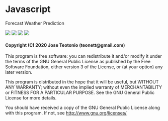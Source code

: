 # Javascript

Forecast Weather Prediction

<img src="https://github.com/teonett/Javascript-Wheater/blob/master/img/weather-001.png">

<img src="https://github.com/teonett/Javascript-Wheater/blob/master/img/weather-002.png">

<img src="https://github.com/teonett/Javascript-Wheater/blob/master/img/weather-003.png">

<img src="https://github.com/teonett/Javascript-Airport-Boarding-Panel/blob/master/img/Sample_page.png">

<h4>Copyright (C) 2020 Jose Teotonio (teonett@gmail.com)</h4>
<p>
This program is free software: you can redistribute it and/or modify it under the terms of the GNU General Public License as published by
the Free Software Foundation, either version 3 of the License, or (at your option) any later version.

This program is distributed in the hope that it will be useful, but WITHOUT ANY WARRANTY; without even the implied warranty of
MERCHANTABILITY or FITNESS FOR A PARTICULAR PURPOSE.  See the GNU General Public License for more details.

You should have received a copy of the GNU General Public License along with this program.  If not, see <http://www.gnu.org/licenses/>
</p>
